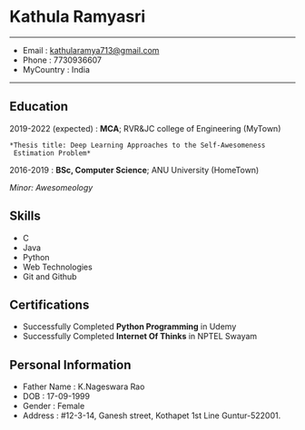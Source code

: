 Kathula Ramyasri
============

-------------------     ----------------------------
- Email           :          kathularamya713@gmail.com
- Phone           :          7730936607
- MyCountry       :          India       
-------------------     ----------------------------

Education
---------

2019-2022 (expected)
:   **MCA**; RVR&JC college of Engineering (MyTown)

    *Thesis title: Deep Learning Approaches to the Self-Awesomeness
     Estimation Problem*

2016-2019
:   **BSc, Computer Science**; ANU University (HomeTown)

 *Minor: Awesomeology*



Skills
--------------------
- C
- Java
- Python
- Web Technologies
- Git and Github


Certifications
----------------------------------------
- Successfully Completed **Python Programming** in Udemy
- Successfully Completed **Internet Of Thinks** in NPTEL Swayam


Personal Information
----------------------------------------
- Father Name    :  K.Nageswara Rao
- DOB            :  17-09-1999
- Gender         :  Female
- Address        :  #12-3-14, 
                  Ganesh street, 
                  Kothapet 1st Line 
                  Guntur-522001.
                  
                  


